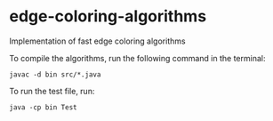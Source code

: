 # edge-coloring-algorithms

Implementation of fast edge coloring algorithms

To compile the algorithms, run the following command in the terminal:

```
javac -d bin src/*.java
```

To run the test file, run:

```
java -cp bin Test
```